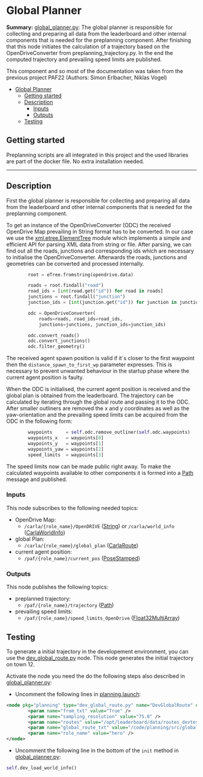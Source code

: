 # Global Planner

**Summary:** [global_planner.py](.../code/planning/global_planner/src/global_planner.py):
The global planner is responsible for collecting and preparing all data from the leaderboard and other internal
components that is needed for the preplanning component.
After finishing that this node initiates the calculation of a trajectory based on the OpenDriveConverter
from preplanning_trajectory.py. In the end the computed trajectory and prevailing speed limits are published.

This component and so most of the documentation was taken from the previous project PAF22 (Authors: Simon Erlbacher, Niklas Vogel)

- [Global Planner](#global-planner)
  - [Getting started](#getting-started)
  - [Description](#description)
    - [Inputs](#inputs)
    - [Outputs](#outputs)
  - [Testing](#testing)

## Getting started

Preplanning scripts are all integrated in this project and the used libraries are part of the docker file.
No extra installation needed.

---

## Description

First the global planner is responsible for collecting and preparing all data from the leaderboard and other internal components that is needed for the preplanning component.

To get an instance of the OpenDriveConverter (ODC) the received OpenDrive Map prevailing in String format
has to be converted. In our case we use the
[xml.etree.ElementTree](https://docs.python.org/3/library/xml.etree.elementtree.html) module which implements a
simple and efficient API for parsing XML data from string or file. After parsing, we can find out all the roads,
junctions and corresponding ids which are necessary to initialise the OpenDriveConverter. Afterwards the roads,
junctions and geometries can be converted and processed internally.

```python
        root = eTree.fromstring(opendrive.data)

        roads = root.findall("road")
        road_ids = [int(road.get("id")) for road in roads]
        junctions = root.findall("junction")
        junction_ids = [int(junction.get("id")) for junction in junctions]

        odc = OpenDriveConverter(
            roads=roads, road_ids=road_ids,
            junctions=junctions, junction_ids=junction_ids)

        odc.convert_roads()
        odc.convert_junctions()
        odc.filter_geometry()
```

The received agent spawn position is valid if it´s closer to the first waypoint then the `distance_spawn_to_first_wp`
parameter expresses. This is necessary to prevent unwanted behaviour in the startup phase where the
current agent position is faulty.

When the ODC is initialised, the current agent position is received and the global plan is obtained from
the leaderboard. The trajectory can be calculated by iterating through the global route and passing it to the ODC.
After smaller outliners are removed the x and y coordinates as well as the yaw-orientation and the prevailing
speed limits can be acquired from the ODC in the following form:

```python
        waypoints     = self.odc.remove_outliner(self.odc.waypoints)
        waypoints_x   = waypoints[0]
        waypoints_y   = waypoints[1]
        waypoints_yaw = waypoints[2]
        speed_limits  = waypoints[3]
```

The speed limits now can be made public right away.
To make the calculated waypoints available to other components it is formed into a
[Path]((http://docs.ros.org/en/noetic/api/nav_msgs/html/msg/Path.html)) message and published.

### Inputs

This node subscribes to the following needed topics:

- OpenDrive Map:
  - `/carla/{role_name}/OpenDRIVE` ([String](http://docs.ros.org/en/melodic/api/std_msgs/html/msg/String.html)) or `/carla/world_info` ([CarlaWorldInfo](https://carla.readthedocs.io/projects/ros-bridge/en/latest/ros_msgs/#carlaworldinfomsg))
- global Plan:
  - `/carla/{role_name}/global_plan` ([CarlaRoute](https://github.com/carla-simulator/ros-carla-msgs/blob/leaderboard-2.0/msg/CarlaRoute.msg))
- current agent position:
  - `/paf/{role_name}/current_pos` ([PoseStamped](http://docs.ros.org/en/noetic/api/geometry_msgs/html/msg/PoseStamped.html))

### Outputs

This node publishes the following topics:

- preplanned trajectory:
  - `/paf/{role_name}/trajectory` ([Path](http://docs.ros.org/en/noetic/api/nav_msgs/html/msg/Path.html))
- prevailing speed limits:
  - `/paf/{role_name}/speed_limits_OpenDrive`
  ([Float32MultiArray](http://docs.ros.org/en/melodic/api/std_msgs/html/msg/Float32MultiArray.html))

## Testing

To generate a initial trajectory in the developement environment, you can use the [dev_global_route.py](../../code/planning/src/global_planner/dev_global_route.py) node. This node generates the initial trajectory on town 12.

Activate the node you need the do the following steps also described in [global_planner.py](../../code/planning/src/global_planner/global_planner.py):

- Uncomment the following lines in [planning.launch](../../code/planning/launch/planning.launch):

```xml
<node pkg="planning" type="dev_global_route.py" name="DevGlobalRoute" output="screen">
        <param name="from_txt" value="True" />
        <param name="sampling_resolution" value="75.0" />
        <param name="routes" value="/opt/leaderboard/data/routes_devtest.xml" />
        <param name="global_route_txt" value="/code/planning/src/global_planner/global_route.txt" />
        <param name="role_name" value="hero" />
</node>
```

- Uncomment the following line in the bottom of the `init` method in [global_planner.py](../../code/planning/src/global_planner/global_planner.py):

```python
self.dev_load_world_info()
```
